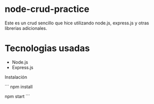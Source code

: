 # node-crud-practice

Este es un crud sencillo que hice utilizando node.js, express.js y otras librerias adicionales.

# Tecnologias usadas
  - Node.js
  - Express.js
  
Instalación

´´´
npm install

npm start
´´´

